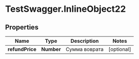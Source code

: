 # TestSwagger.InlineObject22

## Properties

Name | Type | Description | Notes
------------ | ------------- | ------------- | -------------
**refundPrice** | **Number** | Сумма воврата | [optional] 


